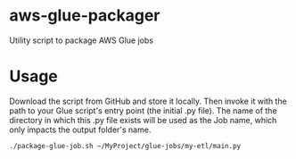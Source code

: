 # aws-glue-packager

Utility script to package AWS Glue jobs

# Usage

Download the script from GitHub and store it locally.
Then invoke it with the path to your Glue script's entry point (the initial .py file).
The name of the directory in which this .py file exists will be used as the Job name,
which only impacts the output folder's name.

```sh
./package-glue-job.sh ~/MyProject/glue-jobs/my-etl/main.py
```
